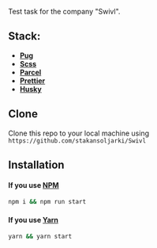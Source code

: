 Test task for the company "Swivl".

## Stack: 
* **[Pug](https://pugjs.org/s)**
* **[Scss](https://sass-lang.com/)**
* **[Parcel](https://parceljs.org/)**
* **[Prettier](https://prettier.io/)**
* **[Husky](https://github.com/typicode/husky#readme/)**

## Clone
Clone this repo to your local machine using `https://github.com/stakansoljarki/Swivl`

## Installation

#### If you use **[NPM](https://www.npmjs.com/)**

```bash
npm i && npm run start
```

#### If you use **[Yarn](https://classic.yarnpkg.com/en/)**

```bash
yarn && yarn start
```
